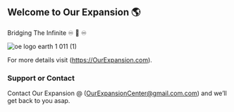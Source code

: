 ## Welcome to Our Expansion 🌎

Bridging The Infinite ♾️ 🌉 ♾️

![oe logo earth 1 011 (1)](https://user-images.githubusercontent.com/82135606/117527587-00440880-af82-11eb-8489-e1d3ad12f244.png)

For more details visit (https://OurExpansion.com).


### Support or Contact

Contact Our Expansion @ (OurExpansionCenter@gmail.com.com) and we’ll get back to you asap.
